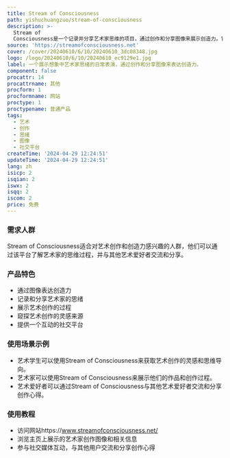 ```yaml
---
title: Stream of Consciousness
path: yishuchuangzuo/stream-of-consciousness
description: >-
  Stream of
  Consciousness是一个记录并分享艺术家思维的项目，通过创作和分享图像来展示创造力。它提供了一个深入艺术家思维的窗口，让人们了解艺术创作的过程和灵感的来源。
source: 'https://streamofconsciousness.net'
cover: /cover/20240610/6/10/20240610_3dc08348.jpg
logo: /logo/20240610/6/10/20240610_ec9129e1.jpg
label: 一个展示想象中艺术家思绪的日常表演，通过创作和分享图像来表达创造力。
component: false
procattr: 14
procattrname: 其他
procform: 1
procformname: 网站
proctype: 1
proctypename: 普通产品
tags:
  - 艺术
  - 创作
  - 思绪
  - 图像
  - 社交平台
createTime: '2024-04-29 12:24:51'
updateTime: '2024-04-29 12:24:51'
lang: zh
isicp: 2
isqian: 2
iswx: 2
isqq: 2
iscom: 2
price: 免费
---
```




### 需求人群
Stream of Consciousness适合对艺术创作和创造力感兴趣的人群，他们可以通过该平台了解艺术家的思维过程，并与其他艺术爱好者交流和分享。

### 产品特色
* 通过图像表达创造力
* 记录和分享艺术家的思绪
* 展示艺术创作的过程
* 窥探艺术创作的灵感来源
* 提供一个互动的社交平台

### 使用场景示例
* 艺术学生可以使用Stream of Consciousness来获取艺术创作的灵感和思维导向。
* 艺术家可以使用Stream of Consciousness来展示他们的作品和创作过程。
* 艺术爱好者可以通过Stream of Consciousness与其他艺术爱好者交流和分享创作心得。

### 使用教程
* 访问网站https://www.streamofconsciousness.net/
* 浏览主页上展示的艺术家创作图像和相关信息
* 参与社交媒体互动，与其他用户交流和分享创作心得

  
